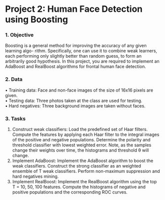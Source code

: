 # Project 2: Human Face Detection using Boosting

### 1. Objective
Boosting is a general method for improving the accuracy of any given learning algo- rithm. Specifically, one can use it to combine weak learners, each performing only slightly better than random guess, to form an arbitrarily good hypothesis. In this project, you are required to implement an AdaBoost and RealBoost algorithms for frontal human face detection.

### 2. Data
• Training data: Face and non-face images of the size of 16x16 pixels are given.   
• Testing data: Three photos taken at the class are used for testing.  
• Hard negatives: Three background images are taken without faces.  

### 3. Tasks  
1. Construct weak classifiers: Load the predefined set of Haar filters. Compute the features by applying each Haar filter to the integral images of the positive and negative populations. Determine the polarity and threshold classifier with lowest weighted error. Note, as the samples change their weights over time, the histograms and threshold θ will change.  
2. Implement AdaBoost: Implement the AdaBoost algorithm to boost the weak classifiers. Construct the strong classifier as an weighted ensemble of T weak classifiers. Perform non-maximum suppression and hard negatives mining.     
3. Implement RealBoost: Implement the RealBoost algorithm using the top T = 10, 50, 100 features. Compute the histograms of negative and positive populations and the corresponding ROC curves. 
